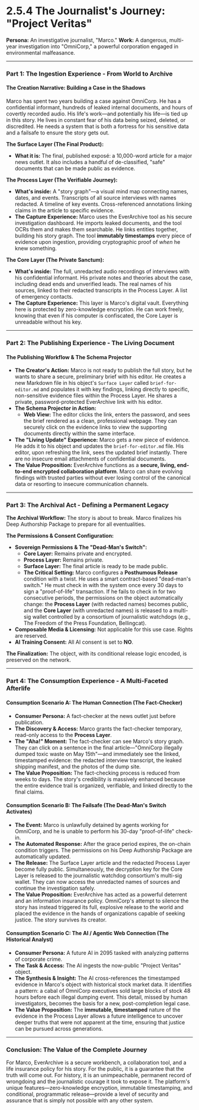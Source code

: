 # 2.5.4 The Journalist's Journey: "Project Veritas"

**Persona:** An investigative journalist, "Marco."
**Work:** A dangerous, multi-year investigation into "OmniCorp," a powerful corporation engaged in environmental malfeasance.

---

### **Part 1: The Ingestion Experience - From World to Archive**

#### **The Creation Narrative: Building a Case in the Shadows**
Marco has spent two years building a case against OmniCorp. He has a confidential informant, hundreds of leaked internal documents, and hours of covertly recorded audio. His life's work—and potentially his life—is tied up in this story. He lives in constant fear of his data being seized, deleted, or discredited. He needs a system that is both a fortress for his sensitive data and a failsafe to ensure the story gets out.

**The Surface Layer (The Final Product):**
*   **What it is:** The final, published exposé: a 10,000-word article for a major news outlet. It also includes a handful of de-classified, "safe" documents that can be made public as evidence.

**The Process Layer (The Verifiable Journey):**
*   **What's inside:** A "story graph"—a visual mind map connecting names, dates, and events. Transcripts of all source interviews with names redacted. A timeline of key events. Cross-referenced annotations linking claims in the article to specific evidence.
*   **The Capture Experience:** Marco uses the EverArchive tool as his secure investigation dashboard. He imports leaked documents, and the tool OCRs them and makes them searchable. He links entities together, building his story graph. The tool **immutably timestamps** every piece of evidence upon ingestion, providing cryptographic proof of *when* he knew something.

**The Core Layer (The Private Sanctum):**
*   **What's inside:** The full, unredacted audio recordings of interviews with his confidential informant. His private notes and theories about the case, including dead ends and unverified leads. The real names of his sources, linked to their redacted transcripts in the Process Layer. A list of emergency contacts.
*   **The Capture Experience:** This layer is Marco's digital vault. Everything here is protected by zero-knowledge encryption. He can work freely, knowing that even if his computer is confiscated, the Core Layer is unreadable without his key.

---

### **Part 2: The Publishing Experience - The Living Document**

#### **The Publishing Workflow & The Schema Projector**
*   **The Creator's Action:** Marco is not ready to publish the full story, but he wants to share a secure, preliminary brief with his editor. He creates a new Markdown file in his object's `Surface Layer` called `brief-for-editor.md` and populates it with key findings, linking directly to specific, non-sensitive evidence files within the Process Layer. He shares a private, password-protected EverArchive link with his editor.
*   **The Schema Projector in Action:**
    *   **Web View:** The editor clicks the link, enters the password, and sees the brief rendered as a clean, professional webpage. They can securely click on the evidence links to view the supporting documents directly within the same interface.
*   **The "Living Update" Experience:** Marco gets a new piece of evidence. He adds it to his object and updates the `brief-for-editor.md` file. His editor, upon refreshing the link, sees the updated brief instantly. There are no insecure email attachments of confidential documents.
*   **The Value Proposition:** EverArchive functions as a **secure, living, end-to-end encrypted collaboration platform**. Marco can share evolving findings with trusted parties without ever losing control of the canonical data or resorting to insecure communication channels.

---

### **Part 3: The Archival Act - Defining a Permanent Legacy**

**The Archival Workflow:**
The story is about to break. Marco finalizes his Deep Authorship Package to prepare for all eventualities.

**The Permissions & Consent Configuration:**
*   **Sovereign Permissions & The "Dead-Man's Switch":**
    *   **Core Layer:** Remains private and encrypted.
    *   **Process Layer:** Remains private.
    *   **Surface Layer:** The final article is ready to be made public.
    *   **The Critical Setting:** Marco configures a **Posthumous Release** condition with a twist. He uses a smart contract-based "dead-man's switch." He must check in with the system once every 30 days to sign a "proof-of-life" transaction. If he fails to check in for two consecutive periods, the permissions on the object automatically change: the **Process Layer** (with redacted names) becomes public, and the **Core Layer** (with unredacted names) is released to a multi-sig wallet controlled by a consortium of journalistic watchdogs (e.g., The Freedom of the Press Foundation, Bellingcat).
*   **Composable Media & Licensing:** Not applicable for this use case. Rights are reserved.
*   **AI Training Consent:** All AI consent is set to **NO**.

**The Finalization:**
The object, with its conditional release logic encoded, is preserved on the network.

---

### **Part 4: The Consumption Experience - A Multi-Faceted Afterlife**

#### **Consumption Scenario A: The Human Connection (The Fact-Checker)**
*   **Consumer Persona:** A fact-checker at the news outlet just before publication.
*   **The Discovery & Access:** Marco grants the fact-checker temporary, read-only access to the **Process Layer**.
*   **The "Aha!" Moment:** The fact-checker can see Marco's story graph. They can click on a sentence in the final article—"OmniCorp illegally dumped toxic waste on May 15th"—and immediately see the linked, timestamped evidence: the redacted interview transcript, the leaked shipping manifest, and the photos of the dump site.
*   **The Value Proposition:** The fact-checking process is reduced from weeks to days. The story's credibility is massively enhanced because the entire evidence trail is organized, verifiable, and linked directly to the final claims.

#### **Consumption Scenario B: The Failsafe (The Dead-Man's Switch Activates)**
*   **The Event:** Marco is unlawfully detained by agents working for OmniCorp, and he is unable to perform his 30-day "proof-of-life" check-in.
*   **The Automated Response:** After the grace period expires, the on-chain condition triggers. The permissions on his Deep Authorship Package are automatically updated.
*   **The Release:** The Surface Layer article and the redacted Process Layer become fully public. Simultaneously, the decryption key for the Core Layer is released to the journalistic watchdog consortium's multi-sig wallet. They can now access the unredacted names of sources and continue the investigation safely.
*   **The Value Proposition:** EverArchive has acted as a powerful deterrent and an information insurance policy. OmniCorp's attempt to silence the story has instead triggered its full, explosive release to the world and placed the evidence in the hands of organizations capable of seeking justice. The story survives its creator.

#### **Consumption Scenario C: The AI / Agentic Web Connection (The Historical Analyst)**
*   **Consumer Persona:** A future AI in 2095 tasked with analyzing patterns of corporate crime.
*   **The Task & Access:** The AI ingests the now-public "Project Veritas" object.
*   **The Synthesis & Insight:** The AI cross-references the timestamped evidence in Marco's object with historical stock market data. It identifies a pattern: a cabal of OmniCorp executives sold large blocks of stock 48 hours before each illegal dumping event. This detail, missed by human investigators, becomes the basis for a new, post-completion legal case.
*   **The Value Proposition:** The **immutable, timestamped** nature of the evidence in the Process Layer allows a future intelligence to uncover deeper truths that were not apparent at the time, ensuring that justice can be pursued across generations.

---

### **Conclusion: The Value of the Complete Journey**
For Marco, EverArchive is a secure workbench, a collaboration tool, and a life insurance policy for his story. For the public, it is a guarantee that the truth will come out. For history, it is an unimpeachable, permanent record of wrongdoing and the journalistic courage it took to expose it. The platform's unique features—zero-knowledge encryption, immutable timestamping, and conditional, programmatic release—provide a level of security and assurance that is simply not possible with any other system.